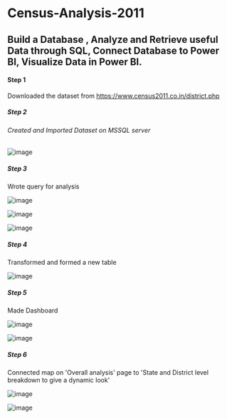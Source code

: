 # Census-Analysis-2011
## Build a Database , Analyze and Retrieve useful Data through SQL, Connect Database to Power BI, Visualize Data in Power BI.

#### Step 1

Downloaded the dataset from https://www.census2011.co.in/district.php

 <h5>   Step 2 </h5> <h6> Created and Imported Dataset on MSSQL server </h6>
 
 ![image](<img width="618" alt="Census 1" src="https://github.com/Krishsharma9/Census-Analysis-2011/assets/97390084/cdc62f5c-05ad-4db6-a751-0e8a51781f03"> ) 

 
 <h5>   Step 3 </h5> Wrote query for analysis </h6> 
 
 ![image](https://user-images.githubusercontent.com/111273893/185098525-4e183e7b-0af9-4514-afc3-db1e7970ba4a.png)
 
 ![image](https://user-images.githubusercontent.com/111273893/185098666-356ed989-fc69-4603-a2d1-fa4dc27bb157.png)

 ![image](https://user-images.githubusercontent.com/111273893/185098902-03758ac3-fd28-4e13-96c1-21dc0f82ea6a.png)
 
 <h5>   Step 4 </h5> Transformed and formed a new table </h6>
 
![image](https://user-images.githubusercontent.com/111273893/185099623-af349a7a-83ea-4ea6-922a-0476e04c827c.png)
 
 <h5>   Step 5 </h5> Made Dashboard </h6>
 
 ![image](https://user-images.githubusercontent.com/111273893/185100034-08f0931d-c78c-48cf-954f-9c7fd8ee9b2d.png)
 
 ![image](https://user-images.githubusercontent.com/111273893/185100470-d27efe89-1ce6-4e95-b020-a44facc35058.png)



 <h5>   Step 6 </h5> Connected map on 'Overall analysis' page to 'State and District level breakdown to give a dynamic look' </h6>
 
![image](https://user-images.githubusercontent.com/111273893/185100557-228719af-6950-45a6-b165-7400198d5f4b.png)

![image](https://user-images.githubusercontent.com/111273893/185100609-4f0a4bbd-3324-492f-990a-411cb8e55836.png)

